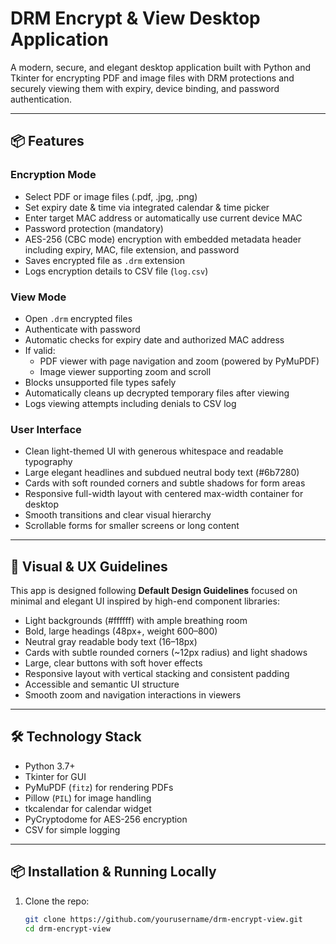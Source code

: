 # DRM Encrypt & View Desktop Application

A modern, secure, and elegant desktop application built with Python and Tkinter for encrypting PDF and image files with DRM protections and securely viewing them with expiry, device binding, and password authentication.

---
## 📦 Features

### Encryption Mode
- Select PDF or image files (.pdf, .jpg, .png)
- Set expiry date & time via integrated calendar & time picker
- Enter target MAC address or automatically use current device MAC
- Password protection (mandatory)
- AES-256 (CBC mode) encryption with embedded metadata header including expiry, MAC, file extension, and password
- Saves encrypted file as `.drm` extension
- Logs encryption details to CSV file (`log.csv`)

### View Mode
- Open `.drm` encrypted files
- Authenticate with password
- Automatic checks for expiry date and authorized MAC address
- If valid:
  - PDF viewer with page navigation and zoom (powered by PyMuPDF)
  - Image viewer supporting zoom and scroll
- Blocks unsupported file types safely
- Automatically cleans up decrypted temporary files after viewing
- Logs viewing attempts including denials to CSV log

### User Interface
- Clean light-themed UI with generous whitespace and readable typography
- Large elegant headlines and subdued neutral body text (#6b7280)
- Cards with soft rounded corners and subtle shadows for form areas
- Responsive full-width layout with centered max-width container for desktop
- Smooth transitions and clear visual hierarchy
- Scrollable forms for smaller screens or long content

---
## 🎨 Visual & UX Guidelines

This app is designed following **Default Design Guidelines** focused on minimal and elegant UI inspired by high-end component libraries:

- Light backgrounds (#ffffff) with ample breathing room
- Bold, large headings (48px+, weight 600–800)
- Neutral gray readable body text (16–18px)
- Cards with subtle rounded corners (~12px radius) and light shadows
- Large, clear buttons with soft hover effects
- Responsive layout with vertical stacking and consistent padding
- Accessible and semantic UI structure
- Smooth zoom and navigation interactions in viewers

---
## 🛠️ Technology Stack

- Python 3.7+
- Tkinter for GUI
- PyMuPDF (`fitz`) for rendering PDFs
- Pillow (`PIL`) for image handling
- tkcalendar for calendar widget
- PyCryptodome for AES-256 encryption
- CSV for simple logging

---
## 📦 Installation & Running Locally

1. Clone the repo:

   ```bash
   git clone https://github.com/yourusername/drm-encrypt-view.git
   cd drm-encrypt-view
